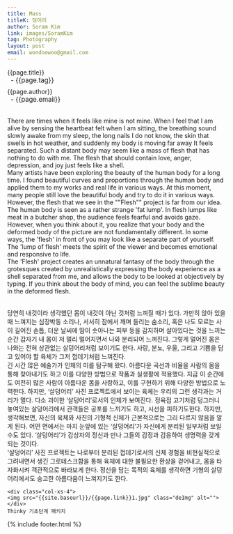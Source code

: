 ```yaml
---
title: Mass
titleK: 덩어리
author: Soram Kim
link: images/SoramKim
tag: Photography
layout: post
email: wondoowoo@gmail.com
---	
```


<div class="container">

<div class="deDep">
{{page.title}}<br>
<p style="font-size:15px; margin:0px; padding:0px 0px 0px 8px; margin:0px 0px 8px 0px;">- {{page.tag}}</p>
{{page.author}}<br>
<p style="font-size:15px; margin:0px; padding:0px 0px 0px 8px;">- {{page.email}}</p>
</div>

<br>

<div class="det lato">

<!--영문-->

There are times when it feels like mine is not mine. When I feel that I am alive by sensing the heartbeat felt when I am sitting, the breathing sound slowly awake from my sleep, the long nails I do not know, the skin that swells in hot weather, and suddenly my body is moving far away It feels separated. Such a distant body may seem like a mass of flesh that has nothing to do with me. The flesh that should contain love, anger, depression, and joy just feels like a shell.
<br>
Many artists have been exploring the beauty of the human body for a long time. I found beautiful curves and proportions through the human body and applied them to my works and real life in various ways. At this moment, many people still love the beautiful body and try to do it in various ways. However, the flesh that we see in the ""Flesh"" project is far from our idea. The human body is seen as a rather strange 'fat lump'. In flesh lumps like meat in a butcher shop, the audience feels fearful and avoids gaze. However, when you think about it, you realize that your body and the deformed body of the picture are not fundamentally different. In some ways, the 'flesh' in front of you may look like a separate part of yourself. The 'lump of flesh' meets the spirit of the viewer and becomes emotional and responsive to life.
<br>
The 'Flesh' project creates an unnatural fantasy of the body through the grotesques created by unrealistically expressing the body experience as a shell separated from me, and allows the body to be looked at objectively by typing. If you think about the body of mind, you can feel the sublime beauty in the deformed flesh.

<!--영문-->

</div>


<div class="noto">
<!--국문-->

<br>
당연히 내것이라 생각했던 몸이 내것이 아닌 것처럼 느껴질 때가 있다. 가만히 앉아 있을 때 느껴지는 심장박동 소리나, 서서히 잠에서 깨며 들리는 숨소리, 혹은 나도 모르는 사이 길어진 손톱, 더운 날씨에 땀이 솟아나는 피부 등을 감지하며 살아있다는 것을 느끼는 순간 갑자기 내 몸이 저 멀리 멀어지면서 나와 분리되어 느껴진다. 그렇게 멀어진 몸은 나와는 전혀 상관없는 살덩어리처럼 보이기도 한다. 사랑, 분노, 우울, 그리고 기쁨을 담고 있어야 할 육체가 그저 껍데기처럼 느껴진다.
<br>
긴 시간 많은 예술가가 인체의 미를 탐구해 왔다. 아름다운 곡선과 비율을 사람의 몸을 통해 찾아내기도 하고 이를 다양한 방법으로 작품과 실생활에 적용했다. 지금 이 순간에도 여전히 많은 사람이 아름다운 몸을 사랑하고, 이를 구현하기 위해 다양한 방법으로 노력한다. 하지만, ‘살덩어리’ 사진 프로젝트에서 보이는 육체는 우리의 그런 생각과는 거리가 멀다. 다소 괴이한 ‘살덩어리’로서의 인체가 보여진다. 정육점 고기처럼 덩그러니 놓여있는 살덩어리에서 관객들은 공포를 느끼기도 하고, 시선을 피하기도한다. 하지만, 생각해보면, 자신의 육체와 사진의 기형적 신체가 근본적으로는 그리 다르지 않음을 알게 된다. 어떤 면에서는 마치 눈앞에 있는 ‘살덩어리’가 자신에게 분리된 일부처럼 보일 수도 있다. ‘살덩어리’가 감상자의 정신과 만나 그들의 감정과 감응하여 생명력을 갖게 되는 것이다. 
<br>
‘살덩어리’ 사진 프로젝트는 나로부터 분리된 껍데기로서의 신체 경험을 비현실적으로 그려내면서 생긴 그로테스크함을 통해 육체에 대한 불필요한 환상을 걷어내고, 몸을 타자화시켜 객관적으로 바라보게 한다. 정신을 담는 목적의 육체를 생각하면 기형의 살덩어리에서도 숭고한 아름다움이 느껴지기도 한다.

<!--국문-->

</div>

<div class="row noto">
	
	<div class="col-xs-4">
	<img src="{{site.baseurl}}/{{page.link}}1.jpg" class="deImg" alt=""></div>
	Thinky 기초단계 패키지
</div>

	

</div> 

{% include footer.html %}
